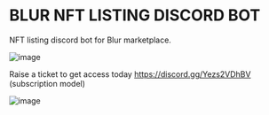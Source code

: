 # BLUR NFT LISTING DISCORD BOT
NFT listing discord bot for Blur marketplace.

![image](https://user-images.githubusercontent.com/125624349/231341414-82c0f46e-b5ef-44d1-9c6f-4e8b9c96be76.png)

Raise a ticket to get access today https://discord.gg/Yezs2VDhBV (subscription model)

![image](https://user-images.githubusercontent.com/125624349/231341471-829cd3af-261a-4f72-b362-6adfff728040.png)
